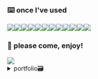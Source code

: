 <h3>⌨️ once I've used</h3>
<div style="display:flex; flex-direction:row;">
  <img src="https://img.shields.io/badge/html5-E34F26?style=for-the-badge&logo=html5&logoColor=white">
  <img src="https://img.shields.io/badge/css3-1572B6?style=for-the-badge&logo=css3&logoColor=white">
  <img src="https://img.shields.io/badge/visualstudiocode-007ACC?style=for-the-badge&logo=visualstudiocode&logoColor=white">
  <img src="https://img.shields.io/badge/javascript-F7DF1E?style=for-the-badge&logo=javascript&logoColor=black">
  <img src="https://img.shields.io/badge/jquery-0769AD?style=for-the-badge&logo=jquery">
  <img src="https://img.shields.io/badge/nodedotjs-339933?style=for-the-badge&logo=nodedotjs&logoColor=white">
  <img src="https://img.shields.io/badge/react-61DAFB?style=for-the-badge&logo=react&logoColor=black">
  <img src="https://img.shields.io/badge/python-3775A9?style=for-the-badge&logo=python&logoColor=white">
  <br>
  <img src="https://img.shields.io/badge/adobephotoshop-31A8FF?style=for-the-badge&logo=adobephotoshop&logoColor=black">
  <img src="https://img.shields.io/badge/adobeillustrator-FF9A00?style=for-the-badge&logo=adobeillustrator&logoColor=black">
  <img src="https://img.shields.io/badge/figma-F24E1E?style=for-the-badge&logo=figma&logoColor=white">
  <img src="https://img.shields.io/badge/adobexd-FF61F6?style=for-the-badge&logo=adobexd&logoColor=black">
</div>

<div>
  <h3>🤝 please come, enjoy!</h3>
  
  <img src="https://img.shields.io/badge/velog-%2320C997?style=for-the-badge&logo=velog&logoColor=%23ffffff&link=https%3A%2F%2Fvelog.io%2F%40pangee">
  <br>
  <details>
    <summary>portfolio🗃️</summary>
    link
  </details>
</div>


<!--
![header](https://capsule-render.vercel.app/api?type=rounded&text=Wind&#160;and&#160;Wish🍀&color=100:7CAE7C,0:4A8D4A&height=110&animation=twinkling&fontColor=FFFFFF&fontSize=30)

[![Anurag's GitHub stats](https://github-readme-stats.vercel.app/api?username=HaeIn&show_icons=true&theme=vue&hide=prs,stars)](https://github.com/anuraghazra/github-readme-stats)
-->

<!--
### Hi there 👋
-->
<!--
**pangee00/pangee00** is a ✨ _special_ ✨ repository because its `README.md` (this file) appears on your GitHub profile.

Here are some ideas to get you started:

- 🔭 I’m currently working on ...
- 🌱 I’m currently learning ...
- 👯 I’m looking to collaborate on ...
- 🤔 I’m looking for help with ...
- 💬 Ask me about ...
- 📫 How to reach me: ...
- 😄 Pronouns: ...
- ⚡ Fun fact: ...
-->

